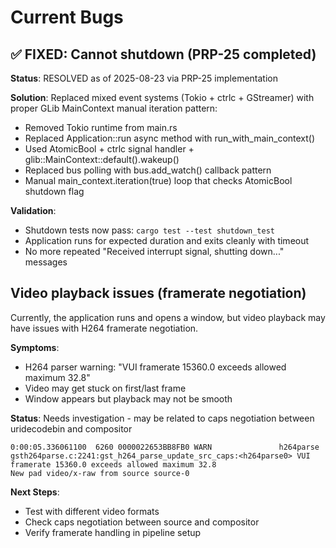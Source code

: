 # Current Bugs

## ✅ FIXED: Cannot shutdown (PRP-25 completed)

**Status**: RESOLVED as of 2025-08-23 via PRP-25 implementation

**Solution**: Replaced mixed event systems (Tokio + ctrlc + GStreamer) with proper GLib MainContext manual iteration pattern:
- Removed Tokio runtime from main.rs
- Replaced Application::run async method with run_with_main_context()  
- Used AtomicBool + ctrlc signal handler + glib::MainContext::default().wakeup()
- Replaced bus polling with bus.add_watch() callback pattern
- Manual main_context.iteration(true) loop that checks AtomicBool shutdown flag

**Validation**: 
- Shutdown tests now pass: `cargo test --test shutdown_test`
- Application runs for expected duration and exits cleanly with timeout
- No more repeated "Received interrupt signal, shutting down..." messages

## Video playback issues (framerate negotiation)

Currently, the application runs and opens a window, but video playback may have issues with H264 framerate negotiation.

**Symptoms**:
- H264 parser warning: "VUI framerate 15360.0 exceeds allowed maximum 32.8"
- Video may get stuck on first/last frame
- Window appears but playback may not be smooth

**Status**: Needs investigation - may be related to caps negotiation between uridecodebin and compositor

```log
0:00:05.336061100  6260 0000022653BB8FB0 WARN               h264parse gsth264parse.c:2241:gst_h264_parse_update_src_caps:<h264parse0> VUI framerate 15360.0 exceeds allowed maximum 32.8
New pad video/x-raw from source source-0
```

**Next Steps**: 
- Test with different video formats
- Check caps negotiation between source and compositor
- Verify framerate handling in pipeline setup


